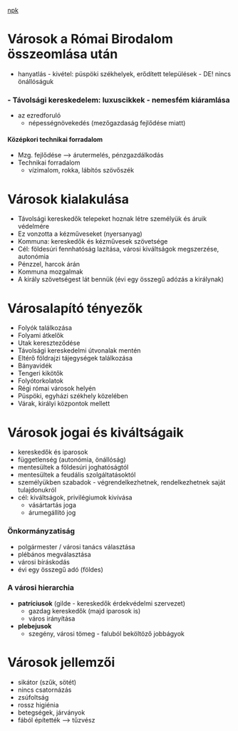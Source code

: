 
[npk](https://www.nkp.hu/tankonyv/tortenelem_9_nat2020/lecke_04_014)
# Városok a Római Birodalom összeomlása után
- hanyatlás - kivétel: püspöki székhelyek, erődített települések - DE! nincs önállóságuk

### - Távolsági kereskedelem: luxuscikkek - nemesfém kiáramlása
- az ezredforuló 
	- népességnövekedés (mezőgazdaság fejlődése miatt)

#### Középkori technikai forradalom
- Mzg. fejlődése —> árutermelés, pénzgazdálkodás
- Technikai forradalom
	- vízimalom, rokka, lábítós szövőszék

# Városok kialakulása

- Távolsági kereskedők telepeket hoznak létre személyük és áruik védelmére
- Ez vonzotta a kézműveseket (nyersanyag)
- Kommuna: kereskedők és kézművesek szövetsége
- Cél: földesúri fennhatóság lazítása, városi kiváltságok megszerzése, autonómia
- Pénzzel, harcok árán
- Kommuna mozgalmak
- A király szövetségest lát bennük (évi egy összegű adózás a királynak)

# Városalapító tényezők

- Folyók találkozása
- Folyami átkelők
- Utak kereszteződése
- Távolsági kereskedelmi útvonalak mentén
- Eltérő földrajzi tájegységek találkozása
- Bányavidék
- Tengeri kikötők
- Folyótorkolatok
- Régi római városok helyén
- Püspöki, egyházi székhely közelében
- Várak, királyi központok mellett

# Városok jogai és kiváltságaik

- kereskedők és iparosok
- függetlenség (autonómia, önállóság)
- mentesültek a földesúri joghatóságtól
- mentesültek a feudális szolgáltatásoktól
- személyükben szabadok - végrendelkezhetnek, rendelkezhetnek saját tulajdonukról
- cél: kiváltságok, privilégiumok kivívása
	- vásártartás joga
	- árumegállító jog
### Önkormányzatiság

- polgármester / városi tanács választása
- plébános megválasztása
- városi bíráskodás
- évi egy összegű adó  (földes)

### A városi hierarchia

- **patríciusok** (gilde - kereskedők érdekvédelmi szervezet)
	- gazdag kereskedők (majd iparosok is)
	- város irányítása
- **plebejusok**
	- szegény, városi tömeg - faluból beköltöző jobbágyok

# Városok jellemzői

- sikátor (szűk, sötét)
- nincs csatornázás
- zsúfoltság
- rossz higiénia
- betegségek, járványok
- fából építették —> tűzvész
